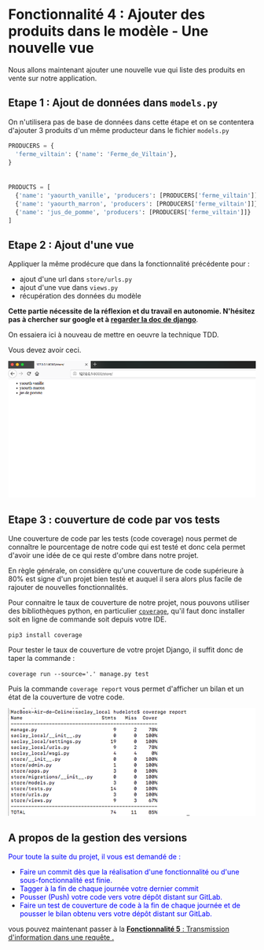 # Fonctionnalité 4 : Ajouter des produits dans le modèle - Une nouvelle vue


Nous allons maintenant ajouter une nouvelle vue qui liste des produits en vente sur notre application.

## Etape 1 : Ajout de données dans `models.py`

On n'utilisera pas de base de données dans cette étape et on se contentera d'ajouter 3 produits d'un même producteur dans le fichier `models.py`

```PYTHON
PRODUCERS = {
  'ferme_viltain': {'name': 'Ferme_de_Viltain'},
}


PRODUCTS = [
  {'name': 'yaourth_vanille', 'producers': [PRODUCERS['ferme_viltain']]},
  {'name': 'yaourth_marron', 'producers': [PRODUCERS['ferme_viltain']]},
  {'name': 'jus_de_pomme', 'producers': [PRODUCERS['ferme_viltain']]}
]
```



## Etape 2 : Ajout d'une vue

Appliquer la même prodécure que dans la fonctionnalité précédente pour :

+ ajout d'une url dans `store/urls.py`
+ ajout d'une vue dans `views.py`
+ récupération des données du modèle

**Cette partie nécessite de la réflexion et du travail en autonomie. N'hésitez pas à chercher sur google et à [regarder la doc de django](https://docs.djangoproject.com/en/2.1/intro/)**.

On essaiera ici à nouveau de mettre en oeuvre la technique TDD. 

Vous devez avoir ceci.



![produits](./Images/products.png)

## Etape 3 : couverture de code par vos tests

Une couverture de code par les tests (code coverage) nous permet de connaître le pourcentage de notre code qui est testé et donc cela permet d'avoir une idée de ce qui reste d'ombre dans notre projet.

En règle générale, on considère qu'une couverture de code supérieure à 80% est signe d'un projet bien testé et auquel il sera alors plus facile de rajouter de nouvelles fonctionnalités.

Pour connaitre le taux de couverture de notre projet, nous pouvons utiliser des bibliothèques python, en particulier [`coverage`](https://coverage.readthedocs.io/en/v4.5.x/install.html), qu'il faut donc installer soit en ligne de commande soit depuis votre IDE.

`pip3 install coverage`

Pour tester le taux de couverture de votre projet Django, il suffit donc de taper la commande :

`coverage run --source='.' manage.py test`

Puis la commande `coverage report` vous permet d'afficher un bilan et un état de la couverture de votre code.

![coverage](./Images/coverage.png)



## A propos de la gestion des versions

<span style='color:blue'> Pour toute la suite du projet, il vous est demandé de :</span> 

+ <span style='color:blue'>Faire un commit dès que la réalisation d'une fonctionnalité ou d'une sous-fonctionnalité est finie.</span> 
+ <span style='color:blue'>Tagger à la fin de chaque journée votre dernier commit </span> 
+ <span style='color:blue'>Pousser (Push) votre code vers votre dépôt distant sur GitLab.</span> 
+ <span style='color:blue'>Faire un test de couverture de code à la fin de chaque journée et de pousser le bilan obtenu vers votre dépôt distant sur GitLab.</span>



vous pouvez maintenant passer à la [**Fonctionnalité 5** : Transmission d'information dans une requête .](./S1_addparameters.md)






